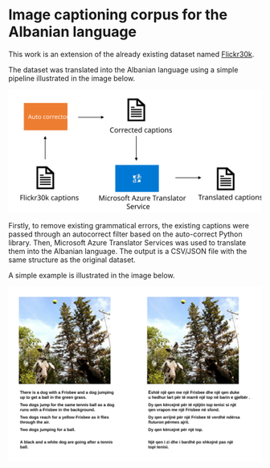 # Image captioning corpus for the Albanian language

This work is an extension of the already existing dataset named [Flickr30k](https://paperswithcode.com/dataset/flickr30k).

The dataset was translated into the Albanian language using a simple pipeline illustrated in the image below.

![Translation pipeline](/images/translation.svg)

Firstly, to remove existing grammatical errors, the existing captions were passed through an
autocorrect filter based on the auto-correct Python library. Then, Microsoft Azure Translator Services
was used to translate them into the Albanian language. The output is a CSV/JSON file with the same 
structure as the original dataset. 

A simple example is illustrated in the image below.

![Left\: Original dataset example. Right\: Translated dataset example](/images/dataset-example.svg)



    